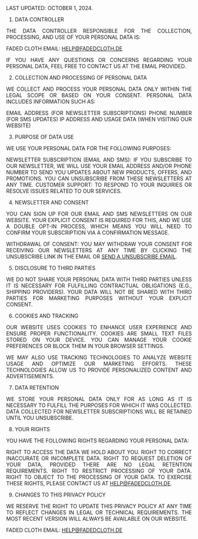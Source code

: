 <div class="terms">Last Updated: October 1, 2024.

1. Data Controller

The data controller responsible for the collection, processing, and use of your personal data is:

Faded Cloth 
Email: <a href="mailto:help@fadedcloth.de" class="href">help@fadedcloth.de</a>

If you have any questions or concerns regarding your personal data, feel free to contact us at the email provided.

2. Collection and Processing of Personal Data

We collect and process your personal data only within the legal scope or based on your consent. Personal data includes information such as:

Email address (for newsletter subscriptions)
Phone number (for SMS updates)
IP address and usage data (when visiting our website)

3. Purpose of Data Use

We use your personal data for the following purposes:

Newsletter Subscription (Email and SMS): If you subscribe to our newsletter, we will use your email address and/or phone number to send you updates about new products, offers, and promotions. You can unsubscribe from these newsletters at any time.
Customer Support: To respond to your inquiries or resolve issues related to our services.

4. Newsletter and Consent

You can sign up for our email and SMS newsletters on our website. Your explicit consent is required for this, and we use a double opt-in process, which means you will need to confirm your subscription via a confirmation message.

Withdrawal of Consent: You may withdraw your consent for receiving our newsletters at any time by clicking the unsubscribe link in the email or <a href="https://fadedcloth.de/unsub" class="href">send a unsubscribe email</a>.

5. Disclosure to Third Parties

We do not share your personal data with third parties unless it is necessary for fulfilling contractual obligations (e.g., shipping providers). Your data will not be shared with third parties for marketing purposes without your explicit consent.

6. Cookies and Tracking

Our website uses cookies to enhance user experience and ensure proper functionality. Cookies are small text files stored on your device. You can manage your cookie preferences or block them in your browser settings.

We may also use tracking technologies to analyze website usage and optimize our marketing efforts. These technologies allow us to provide personalized content and advertisements.

7. Data Retention

We store your personal data only for as long as it is necessary to fulfill the purposes for which it was collected. Data collected for newsletter subscriptions will be retained until you unsubscribe.

8. Your Rights

You have the following rights regarding your personal data:

Right to access the data we hold about you.
Right to correct inaccurate or incomplete data.
Right to request deletion of your data, provided there are no legal retention requirements.
Right to restrict processing of your data.
Right to object to the processing of your data.
To exercise these rights, please contact us at <a href="mailto:help@fadedcloth.de" class="href">help@fadedcloth.de</a>.

9. Changes to this Privacy Policy

We reserve the right to update this privacy policy at any time to reflect changes in legal or technical requirements. The most recent version will always be available on our website.

Faded Cloth
Email: <a href="mailto:help@fadedcloth.de" class="href">help@fadedcloth.de</a></div>
<style>
  .terms {
    text-transform: uppercase;
    text-align: justify;
  }
  .underline{
    text-decoration: underline;
  }
</style>